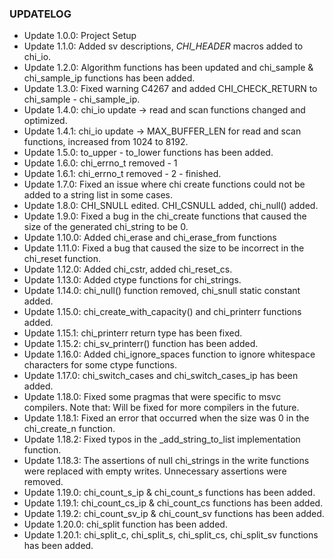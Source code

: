 ### UPDATELOG

* Update 1.0.0: Project Setup
* Update 1.1.0: Added sv descriptions, _CHI_HEADER_ macros added to chi_io.
* Update 1.2.0: Algorithm functions has been updated and chi_sample & chi_sample_ip functions has been added.
* Update 1.3.0: Fixed warning C4267 and added CHI_CHECK_RETURN to chi_sample - chi_sample_ip.
* Update 1.4.0: chi_io update -> read and scan functions changed and optimized. 
* Update 1.4.1: chi_io update -> MAX_BUFFER_LEN for read and scan functions, increased from 1024 to 8192.
* Update 1.5.0: to_upper - to_lower functions has been added.
* Update 1.6.0: chi_errno_t removed - 1
* Update 1.6.1: chi_errno_t removed - 2 - finished.
* Update 1.7.0: Fixed an issue where chi create functions could not be added to a string list in some cases.
* Update 1.8.0: CHI_SNULL edited. CHI_CSNULL added, chi_null() added.
* Update 1.9.0: Fixed a bug in the chi_create functions that caused the size of the generated chi_string to be 0.
* Update 1.10.0: Added chi_erase and chi_erase_from functions
* Update 1.11.0: Fixed a bug that caused the size to be incorrect in the chi_reset function. 
* Update 1.12.0: Added chi_cstr, added chi_reset_cs.
* Update 1.13.0: Added ctype functions for chi_strings.
* Update 1.14.0: chi_null() function removed, chi_snull static constant added.
* Update 1.15.0: chi_create_with_capacity() and chi_printerr functions added.
* Update 1.15.1: chi_printerr return type has been fixed.
* Update 1.15.2: chi_sv_printerr() function has been added.
* Update 1.16.0: Added chi_ignore_spaces function to ignore whitespace characters for some ctype functions.
* Update 1.17.0: chi_switch_cases and chi_switch_cases_ip has been added.
* Update 1.18.0: Fixed some pragmas that were specific to msvc compilers. Note that: Will be fixed for more compilers in the future.
* Update 1.18.1: Fixed an error that occurred when the size was 0 in the chi_create_n function.
* Update 1.18.2: Fixed typos in the _add_string_to_list implementation function.
* Update 1.18.3: The assertions of null chi_strings in the write functions were replaced with empty writes. Unnecessary assertions were removed.
* Update 1.19.0: chi_count_s_ip & chi_count_s functions has been added.
* Update 1.19.1: chi_count_cs_ip & chi_count_cs functions has been added.
* Update 1.19.2: chi_count_sv_ip & chi_count_sv functions has been added.
* Update 1.20.0: chi_split function has been added.
* Update 1.20.1: chi_split_c, chi_split_s, chi_split_cs, chi_split_sv functions has been added.